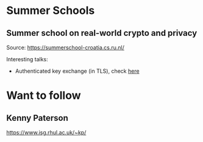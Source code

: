 
# Summer Schools

## Summer school on real-world crypto and privacy
Source: https://summerschool-croatia.cs.ru.nl/

Interesting talks:
- Authenticated key exchange (in TLS), check [here](https://summerschool-croatia.cs.ru.nl/2015/Authenticated%20key%20exchange.pdf) 



# Want to follow

## Kenny Paterson
https://www.isg.rhul.ac.uk/~kp/
